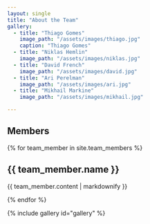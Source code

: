 ```yaml
---
layout: single
title: "About the Team"
gallery:
  - title: "Thiago Gomes"
    image_path: "/assets/images/thiago.jpg"
    caption: "Thiago Gomes"
  - title: "Niklas Hemlin"
    image_path: "/assets/images/niklas.jpg"
  - title: "David French"
    image_path: "/assets/images/david.jpg"
  - title: "Ari Perelman"
    image_path: "/assets/images/ari.jpg"
  - title: "Mikhail Markine"
    image_path: "/assets/images/mikhail.jpg"

---
```


## Members

{% for team_member in site.team_members %}
  <h2>{{ team_member.name }}</h2>
  <p>{{ team_member.content | markdownify }}</p>
{% endfor %}

{% include gallery id="gallery" %}
